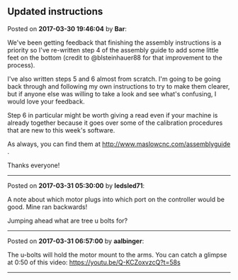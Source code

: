 ## Updated instructions
Posted on **2017-03-30 19:46:04** by **Bar**:

We've been getting feedback that finishing the assembly instructions is a priority so I've re-written step 4 of the assembly guide to add some little feet on the bottom (credit to @blsteinhauer88 for that improvement to the process). 



I've also written steps 5 and 6 almost from scratch. I'm going to be going back through and following my own instructions to try to make them clearer, but if anyone else was willing to take a look and see what's confusing, I would love your feedback.



Step 6 in particular might be worth giving a read even if your machine is already together because it goes over some of the calibration procedures that are new to this week's software.



As always, you can find them at http://www.maslowcnc.com/assemblyguide .



Thanks everyone!

---

Posted on **2017-03-31 05:30:00** by **ledsled71**:

A note about which motor plugs into which port on the controller would be good.  Mine ran backwards!



Jumping ahead what are tree u bolts for?

---

Posted on **2017-03-31 06:57:00** by **aalbinger**:

The u-bolts will hold the motor mount to the arms.  You can catch a glimpse at 0:50 of this video:  https://youtu.be/Q-KCZoxvzcQ?t=58s

---

